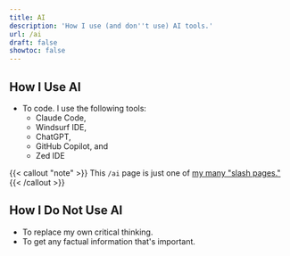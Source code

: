```yaml
---
title: AI
description: 'How I use (and don''t use) AI tools.'
url: /ai
draft: false
showtoc: false
---
```

## How I Use AI

- To code. I use the following tools:
    - Claude Code,
    - Windsurf IDE,
    - ChatGPT,
    - GitHub Copilot, and
    - Zed IDE

{{< callout "note" >}}
This `/ai` page is just one of [my many "slash pages."](/slashes)
{{< /callout >}}

## How I Do Not Use AI

- To replace my own critical thinking.
- To get any factual information that's important.
